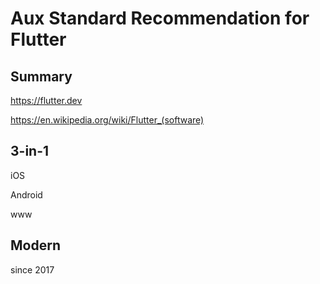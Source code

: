 # Aux Standard Recommendation for Flutter

## Summary

https://flutter.dev

https://en.wikipedia.org/wiki/Flutter_(software)

## 3-in-1

iOS

Android

www

## Modern

since 2017
